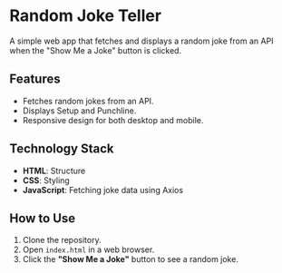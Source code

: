 # Random Joke Teller

A simple web app that fetches and displays a random joke from an API when the "Show Me a Joke" button is clicked.

## Features
- Fetches random jokes from an API.
- Displays Setup and Punchline.
- Responsive design for both desktop and mobile.

## Technology Stack
- **HTML**: Structure
- **CSS**: Styling
- **JavaScript**: Fetching joke data using Axios

## How to Use
1. Clone the repository.
2. Open `index.html` in a web browser.
3. Click the **"Show Me a Joke"** button to see a random joke.
